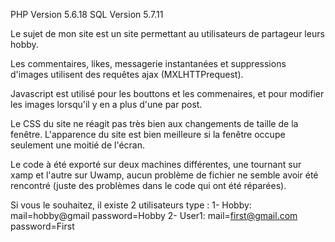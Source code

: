 PHP Version 5.6.18
SQL Version 5.7.11

Le sujet de mon site est un site permettant au utilisateurs de partageur leurs hobby.

Les commentaires, likes, messagerie instantanées et suppressions d'images utilisent des requêtes ajax (MXLHTTPrequest).

Javascript est utilisé pour les bouttons et les commenaires, et pour modifier les images lorsqu'il y en a plus d'une par post.

Le CSS du site ne réagit pas très bien aux changements de taille de la fenêtre. L'apparence du site est bien meilleure si la fenêtre occupe seulement une moitié de l'écran.

Le code à été exporté sur deux machines différentes, une tournant sur xamp et l'autre sur Uwamp, aucun problème de fichier ne semble avoir été rencontré (juste des problèmes dans le code qui ont été réparées).

Si vous le souhaitez, il existe 2 utilisateurs type :
    1- Hobby: mail=hobby@gmail password=Hobby
    2- User1: mail=first@gmail.com password=First